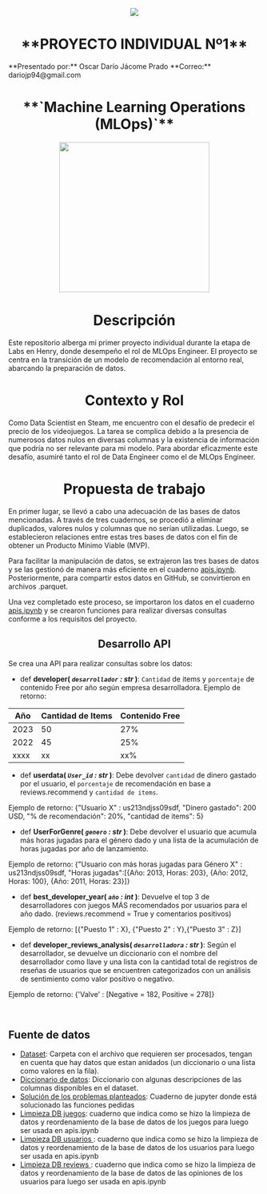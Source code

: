 <p align=center><img src=https://d31uz8lwfmyn8g.cloudfront.net/Assets/logo-henry-white-lg.png><p>

 <h1 align=center> **PROYECTO INDIVIDUAL Nº1** </h1>
 **Presentado por:** Oscar Darío Jácome Prado
 **Correo:** dariojp94@gmail.com
 <h1 align=center>**`Machine Learning Operations (MLOps)`**</h1>

<p align="center">
<img src="https://user-images.githubusercontent.com/67664604/217914153-1eb00e25-ac08-4dfa-aaf8-53c09038f082.png"  height=300>
</p>

</div>
<h1 align="center">  Descripción </h1>
Este repositorio alberga mi primer proyecto individual durante la etapa de Labs en Henry, donde desempeño el rol de MLOps Engineer. El proyecto se centra en la transición de un modelo de recomendación al entorno real, abarcando la preparación de datos.

<h1 align="center">  Contexto y Rol </h1>

Como Data Scientist en Steam, me encuentro con el desafío de predecir el precio de los videojuegos. La tarea se complica debido a la presencia de numerosos datos nulos en diversas columnas y la existencia de información que podría no ser relevante para mi modelo. Para abordar eficazmente este desafío, asumiré tanto el rol de Data Engineer como el de MLOps Engineer.


<h1 align="center">  Propuesta de trabajo  </h1>

En primer lugar, se llevó a cabo una adecuación de las bases de datos mencionadas. A través de tres cuadernos, se procedió a eliminar duplicados, valores nulos y columnas que no serían utilizadas. Luego, se establecieron relaciones entre estas tres bases de datos con el fin de obtener un Producto Mínimo Viable (MVP).

Para facilitar la manipulación de datos, se extrajeron las tres bases de datos y se las gestionó de manera más eficiente en el cuaderno [apis.ipynb](https://github.com/dariojacome/PMLOPSC19/blob/main/apis.ipynb). Posteriormente, para compartir estos datos en GitHub, se convirtieron en archivos .parquet.

Una vez completado este proceso, se importaron los datos en el cuaderno [apis.ipynb](https://github.com/dariojacome/PMLOPSC19/blob/main/apis.ipynb) y se crearon funciones para realizar diversas consultas conforme a los requisitos del proyecto.
<h2 align="center">  Desarrollo API </h2>

Se crea una API para realizar consultas sobre los datos:



+ def **developer( *`desarrollador` : str* )**:
    `Cantidad` de items y `porcentaje` de contenido Free por año según empresa desarrolladora. 
Ejemplo de retorno:

| Año  | Cantidad de Items | Contenido Free  |
|------|-------------------|------------------|
| 2023 | 50                | 27%              |
| 2022 | 45                | 25%              |
| xxxx | xx                | xx%              |


+ def **userdata( *`User_id` : str* )**:
    Debe devolver `cantidad` de dinero gastado por el usuario, el `porcentaje` de recomendación en base a reviews.recommend y `cantidad de items`.

Ejemplo de retorno: {"Usuario X" : us213ndjss09sdf, "Dinero gastado": 200 USD, "% de recomendación": 20%, "cantidad de items": 5}

+ def **UserForGenre( *`genero` : str* )**:
    Debe devolver el usuario que acumula más horas jugadas para el género dado y una lista de la acumulación de horas jugadas por año de lanzamiento.

Ejemplo de retorno: {"Usuario con más horas jugadas para Género X" : us213ndjss09sdf,
			     "Horas jugadas":[{Año: 2013, Horas: 203}, {Año: 2012, Horas: 100}, {Año: 2011, Horas: 23}]}
	
+ def **best_developer_year( *`año` : int* )**:
   Devuelve el top 3 de desarrolladores con juegos MÁS recomendados por usuarios para el año dado. (reviews.recommend = True y comentarios positivos)
  
Ejemplo de retorno: [{"Puesto 1" : X}, {"Puesto 2" : Y},{"Puesto 3" : Z}]

+ def **developer_reviews_analysis( *`desarrolladora` : str* )**:
    Según el desarrollador, se devuelve un diccionario con el nombre del desarrollador como llave y una lista con la cantidad total 
    de registros de reseñas de usuarios que se encuentren categorizados con un análisis de sentimiento como valor positivo o negativo. 

Ejemplo de retorno: {'Valve' : [Negative = 182, Positive = 278]}

<br/>


## **Fuente de datos**

+ [Dataset](https://drive.google.com/drive/folders/1HqBG2-sUkz_R3h1dZU5F2uAzpRn7BSpj): Carpeta con el archivo que requieren ser procesados, tengan en cuenta que hay datos que estan anidados (un diccionario o una lista como valores en la fila).
+ [Diccionario de datos](https://docs.google.com/spreadsheets/d/1-t9HLzLHIGXvliq56UE_gMaWBVTPfrlTf2D9uAtLGrk/edit?usp=drive_link): Diccionario con algunas descripciones de las columnas disponibles en el dataset.
+ [Solución de los problemas planteados](https://github.com/dariojacome/PMLOPSC19/blob/main/apis.ipynb): Cuaderno de jupyter donde está solucionado las funciones pedidas
+ [Limpieza DB juegos](https://github.com/dariojacome/PMLOPSC19/blob/main/game.ipynb): cuaderno que indica como se hizo la limpieza de datos y reordenamiento de la base de datos de los juegos para luego ser usada en apis.ipynb
+ [Limpieza DB usuarios ](https://github.com/dariojacome/PMLOPSC19/blob/main/user_data.ipynb): cuaderno que indica como se hizo la limpieza de datos y reordenamiento de la base de datos de los usuarios para luego ser usada en apis.ipynb
+ [Limpieza DB reviews ](https://github.com/dariojacome/PMLOPSC19/blob/main/reviews.ipynb): cuaderno que indica como se hizo la limpieza de datos y reordenamiento de la base de datos de las opiniones de los usuarios para luego ser usada en apis.ipynb
